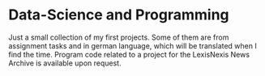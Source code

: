 Data-Science and Programming
============

Just a small collection of my first projects. Some of them are from assignment tasks and in german language, which will be translated when I find the time. Program code related to a project for the LexisNexis News Archive is available upon request.
